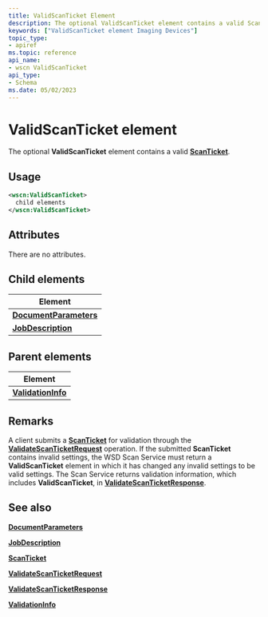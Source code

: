 ```yaml
---
title: ValidScanTicket Element
description: The optional ValidScanTicket element contains a valid ScanTicket.
keywords: ["ValidScanTicket element Imaging Devices"]
topic_type:
- apiref
ms.topic: reference
api_name:
- wscn ValidScanTicket
api_type:
- Schema
ms.date: 05/02/2023
---
```


# ValidScanTicket element

The optional **ValidScanTicket** element contains a valid [**ScanTicket**](scanticket.md).

## Usage

```xml
<wscn:ValidScanTicket>
  child elements
</wscn:ValidScanTicket>
```

## Attributes

There are no attributes.

## Child elements

| Element |
|--|
| [**DocumentParameters**](documentparameters.md) |
| [**JobDescription**](jobdescription.md) |

## Parent elements

| Element |
|--|
| [**ValidationInfo**](validationinfo.md) |

## Remarks

A client submits a [**ScanTicket**](scanticket.md) for validation through the [**ValidateScanTicketRequest**](validatescanticketrequest.md) operation. If the submitted **ScanTicket** contains invalid settings, the WSD Scan Service must return a **ValidScanTicket** element in which it has changed any invalid settings to be valid settings. The Scan Service returns validation information, which includes **ValidScanTicket**, in [**ValidateScanTicketResponse**](validatescanticketresponse.md).

## See also

[**DocumentParameters**](documentparameters.md)

[**JobDescription**](jobdescription.md)

[**ScanTicket**](scanticket.md)

[**ValidateScanTicketRequest**](validatescanticketrequest.md)

[**ValidateScanTicketResponse**](validatescanticketresponse.md)

[**ValidationInfo**](validationinfo.md)

